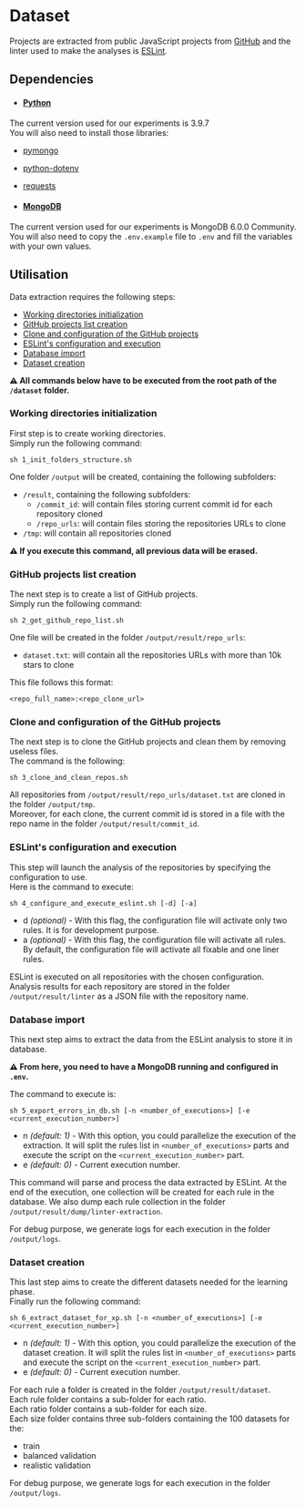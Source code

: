 # Dataset

Projects are extracted from public JavaScript projects from [GitHub](https://github.com)
and the linter used to make the analyses is [ESLint](https://eslint.org).

## Dependencies
- #### [Python](https://www.python.org)
The current version used for our experiments is 3.9.7  
You will also need to install those libraries:
- [pymongo](https://pypi.org/project/pymongo/)
- [python-dotenv](https://pypi.org/project/python-dotenv/)
- [requests](https://pypi.org/project/requests/)

- #### [MongoDB](https://www.mongodb.com)
The current version used for our experiments is MongoDB 6.0.0 Community.
You will also need to copy the `.env.example` file to `.env` and fill the variables with your own values.

## Utilisation
Data extraction requires the following steps:
- [Working directories initialization](#working-directories-initialization)
- [GitHub projects list creation](#github-projects-list-creation)
- [Clone and configuration of the GitHub projects](#clone-and-configuration-of-the-github-projects)
- [ESLint's configuration and execution](#eslints-configuration-and-execution)
- [Database import](#database-import)
- [Dataset creation](#dataset-creation)

**⚠️ All commands below have to be executed from the root path of the ```/dataset``` folder.**

### Working directories initialization
First step is to create working directories.  
Simply run the following command:
```shell
sh 1_init_folders_structure.sh
```

One folder ```/output``` will be created, containing the following subfolders:
- ```/result```, containing the following subfolders:
  - ```/commit_id```: will contain files storing current commit id for each repository cloned
  - ```/repo_urls```: will contain files storing the repositories URLs to clone
- ```/tmp```: will contain all repositories cloned

**⚠️ If you execute this command, all previous data will be erased.**

### GitHub projects list creation
The next step is to create a list of GitHub projects.  
Simply run the following command:
```shell
sh 2_get_github_repo_list.sh
```

One file will be created in the folder ```/output/result/repo_urls```:
- ```dataset.txt```: will contain all the repositories URLs with more than 10k stars to clone

This file follows this format:
```
<repo_full_name>:<repo_clone_url>
```

### Clone and configuration of the GitHub projects
The next step is to clone the GitHub projects and clean them by removing useless files.  
The command is the following:
```shell
sh 3_clone_and_clean_repos.sh
```

All repositories from ```/output/result/repo_urls/dataset.txt``` are cloned in the folder ```/output/tmp```.  
Moreover, for each clone, the current commit id is stored in a file with the repo name in the folder
```/output/result/commit_id```.

### ESLint's configuration and execution
This step will launch the analysis of the repositories by specifying the configuration to use.  
Here is the command to execute:
```shell
sh 4_configure_and_execute_eslint.sh [-d] [-a]
```
- d *(optional)* - With this flag, the configuration file will activate only two rules. It is for development purpose.
- a *(optional)* - With this flag, the configuration file will activate all rules.
By default, the configuration file will activate all fixable and one liner rules.

ESLint is executed on all repositories with the chosen configuration.  
Analysis results for each repository are stored in the folder ```/output/result/linter``` as a JSON file with the
repository name.

### Database import
This next step aims to extract the data from the ESLint analysis to store it in database.  

**⚠️ From here, you need to have a MongoDB running and configured in `.env`.**

The command to execute is:
```shell
sh 5_export_errors_in_db.sh [-n <number_of_executions>] [-e <current_execution_number>]
```
- n *(default: 1)* - With this option, you could parallelize the execution of the extraction. It will split the rules
list in ```<number_of_executions>``` parts and execute the script on the ```<current_execution_number>``` part.
- e *(default: 0)* - Current execution number.

This command will parse and process the data extracted by ESLint.
At the end of the execution, one collection will be created for each rule in the database.
We also dump each rule collection in the folder ```/output/result/dump/linter-extraction```.

For debug purpose, we generate logs for each execution in the folder ```/output/logs```.

### Dataset creation
This last step aims to create the different datasets needed for the learning phase.  
Finally run the following command:
```shell
sh 6_extract_dataset_for_xp.sh [-n <number_of_executions>] [-e <current_execution_number>]
```
- n *(default: 1)* - With this option, you could parallelize the execution of the dataset creation. It will split the
rules list in ```<number_of_executions>``` parts and execute the script on the ```<current_execution_number>``` part.
- e *(default: 0)* - Current execution number.

For each rule a folder is created in the folder ```/output/result/dataset```.  
Each rule folder contains a sub-folder for each ratio.  
Each ratio folder contains a sub-folder for each size.  
Each size folder contains three sub-folders containing the 100 datasets for the:
- train
- balanced validation
- realistic validation

For debug purpose, we generate logs for each execution in the folder ```/output/logs```.
